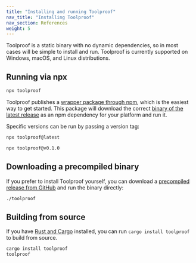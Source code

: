 ```yaml
---
title: "Installing and running Toolproof"
nav_title: "Installing Toolproof"
nav_section: References
weight: 5
---
```


Toolproof is a static binary with no dynamic dependencies, so in most cases will be simple to install and run. Toolproof is currently supported on Windows, macOS, and Linux distributions.

## Running via npx

```bash
npx toolproof
```

Toolproof publishes a [wrapper package through npm](https://www.npmjs.com/package/toolproof), which is the easiest way to get started. This package will download the correct [binary of the latest release](https://github.com/CloudCannon/toolproof/releases) as an npm dependency for your platform and run it.

Specific versions can be run by passing a version tag:

```bash
npx toolproof@latest

npx toolproof@v0.1.0
```

## Downloading a precompiled binary

If you prefer to install Toolproof yourself, you can download a [precompiled release from GitHub](https://github.com/CloudCannon/flatlake/releases) and run the binary directly:

```bash
./toolproof
```

## Building from source

If you have [Rust and Cargo](https://doc.rust-lang.org/cargo/getting-started/installation.html) installed, you can run `cargo install toolproof` to build from source.

```bash
cargo install toolproof
toolproof
```
